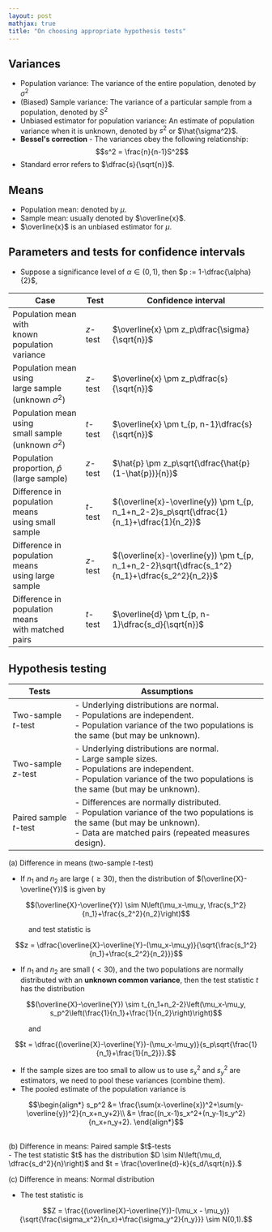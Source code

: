 ```yaml
---
layout: post
mathjax: true
title: "On choosing appropriate hypothesis tests"
---
```


## Variances
- Population variance: The variance of the entire population, denoted by $\sigma^2$
- (Biased) Sample variance: The variance of a particular sample from a population, denoted by $S^2$
- Unbiased estimator for population variance: An estimate of population variance when it is unknown, denoted by $s^2$ or $\hat{\sigma^2}$.
- **Bessel's correction** - The variances obey the following relationship: $$s^2 = \frac{n}{n-1}S^2$$
- Standard error refers to $\dfrac{s}{\sqrt{n}}$.

## Means
- Population mean: denoted by $\mu$.
- Sample mean: usually denoted by $\overline{x}$.
- $\overline{x}$ is an unbiased estimator for $\mu$.

## Parameters and tests for confidence intervals
- Suppose a significance level of $\alpha \in (0,1)$, then $p := 1-\dfrac{\alpha}{2}$,

| Case | Test | Confidence interval |
| ---- | ---- | ---- |
| Population mean with <br> known population variance | $z$-test | $\overline{x} \pm z_p\dfrac{\sigma}{\sqrt{n}}$ |
| Population mean using <br> large sample (unknown $\sigma^2$) | $z$-test | $\overline{x} \pm z_p\dfrac{s}{\sqrt{n}}$ |
| Population mean using <br> small sample (unknown $\sigma^2$) | $t$-test | $\overline{x} \pm t_{p, n-1}\dfrac{s}{\sqrt{n}}$ |
| Population proportion, $\hat{p}$ (large sample) | $z$-test | $\hat{p} \pm z_p\sqrt{\dfrac{\hat{p}(1-\hat{p})}{n}}$ |
| Difference in population means <br> using small sample | $t$-test | $(\overline{x}-\overline{y}) \pm t_{p, n_1+n_2-2}s_p\sqrt{\dfrac{1}{n_1}+\dfrac{1}{n_2}}$ |
| Difference in population means <br> using large sample | $z$-test | $(\overline{x}-\overline{y}) \pm t_{p, n_1+n_2-2}\sqrt{\dfrac{s_1^2}{n_1}+\dfrac{s_2^2}{n_2}}$ |
| Difference in population means <br> with matched pairs | $t$-test | $\overline{d} \pm t_{p, n-1}\dfrac{s_d}{\sqrt{n}}$ |

## Hypothesis testing
| Tests                  | Assumptions                                                                                                                                                                         |
| ---------------------- | ----------------------------------------------------------------------------------------------------------------------------------------------------------------------------------- |
| Two-sample $t$-test    | - Underlying distributions are normal.<br>- Populations are independent.<br>- Population variance of the two populations is the same (but may be unknown).                          |
| Two-sample $z$-test    | - Underlying distributions are normal.<br>- Large sample sizes.<br>- Populations are independent.<br>- Population variance of the two populations is the same (but may be unknown). |
| Paired sample $t$-test | - Differences are normally distributed.<br>- Population variance of the two populations is the same (but may be unknown).<br>- Data are matched pairs (repeated measures design).   |

(a) Difference in means (two-sample $t$-test) <br>
- If $n_1$ and $n_2$ are large ($\ge 30$), then the distribution of $(\overline{X}-\overline{Y})$ is given by

$$(\overline{X}-\overline{Y}) \sim N\left(\mu_x-\mu_y, \frac{s_1^2}{n_1}+\frac{s_2^2}{n_2}\right)$$

&nbsp; &nbsp; &nbsp; &nbsp; &nbsp; and test statistic is

$$z = \dfrac{\overline{X}-\overline{Y}-(\mu_x-\mu_y)}{\sqrt{\frac{s_1^2}{n_1}+\frac{s_2^2}{n_2}}}$$

- If $n_1$ and $n_2$ are small ($<30$), and the two populations are normally distributed with an **unknown common variance**, then the test statistic $t$ has the distribution

$$(\overline{X}-\overline{Y}) \sim t_{n_1+n_2-2}\left(\mu_x-\mu_y, s_p^2\left(\frac{1}{n_1}+\frac{1}{n_2}\right)\right)$$

&nbsp; &nbsp; &nbsp; &nbsp; &nbsp; and 

$$t = \dfrac{(\overline{X}-\overline{Y})-(\mu_x-\mu_y)}{s_p\sqrt{\frac{1}{n_1}+\frac{1}{n_2}}}.$$

- If the sample sizes are too small to allow us to use $s_x^2$ and $s_y^2$ are estimators, we need to pool these variances (combine them).
- The pooled estimate of the population variance is <br>

$$\begin{align*}
s_p^2 &= \frac{\sum(x-\overline{x})^2+\sum(y-\overline{y})^2}{n_x+n_y+2}\\ 
&= \frac{(n_x-1)s_x^2+(n_y-1)s_y^2}{n_x+n_y+2}.
\end{align*}$$

<br>
(b) Difference in means: Paired sample $t$-tests <br>
- The test statistic $t$ has the distribution $D \sim N\left(\mu_d, \dfrac{s_d^2}{n}\right)$ and $t = \frac{\overline{d}-k}{s_d/\sqrt{n}}.$

(c) Difference in means: Normal distribution <br>

- The test statistic is

$$Z = \frac{(\overline{X}-\overline{Y})-(\mu_x - \mu_y)}{\sqrt{\frac{\sigma_x^2}{n_x}+\frac{\sigma_y^2}{n_y}}} \sim N(0,1).$$

